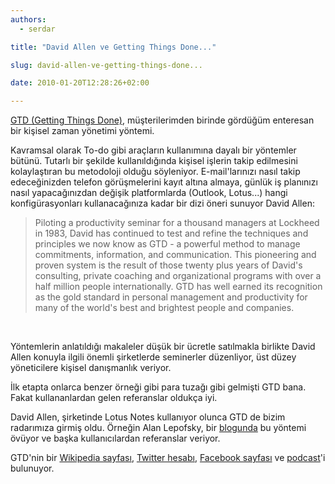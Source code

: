 ```yaml
---
authors:
  - serdar

title: "David Allen ve Getting Things Done..."

slug: david-allen-ve-getting-things-done...

date: 2010-01-20T12:28:26+02:00

---
```


[GTD (Getting Things Done)](http://www.davidco.com/), müşterilerimden birinde gördüğüm enteresan bir kişisel zaman yönetimi yöntemi.

Kavramsal olarak To-do gibi araçların kullanımına dayalı bir yöntemler bütünü. Tutarlı bir şekilde kullanıldığında kişisel işlerin takip edilmesini kolaylaştıran bu metodoloji olduğu söyleniyor. E-mail'larınızı nasıl takip edeceğinizden telefon görüşmelerini kayıt altına almaya, günlük iş planınızı nasıl yapacağınızdan değişik platformlarda (Outlook, Lotus...) hangi konfigürasyonları kullanacağınıza kadar bir dizi öneri sunuyor David Allen:

> Piloting a productivity seminar for a thousand managers at Lockheed in 1983, David has continued to test and refine the techniques and principles we now know as GTD - a powerful method to manage commitments, information, and communication. This pioneering and proven system is the result of those twenty plus years of David's consulting, private coaching and organizational programs with over a half million people internationally. GTD has well earned its recognition as the gold standard in personal management and productivity for many of the world's best and brightest people and companies.

<br />

Yöntemlerin anlatıldığı makaleler düşük bir ücretle satılmakla birlikte David Allen konuyla ilgili önemli şirketlerde seminerler düzenliyor, üst düzey yöneticilere kişisel danışmanlık veriyor.

İlk etapta onlarca benzer örneği gibi para tuzağı gibi gelmişti GTD bana. Fakat kullananlardan gelen referanslar oldukça iyi.

David Allen, şirketinde Lotus Notes kullanıyor olunca GTD de bizim radarımıza girmiş oldu. Örneğin Alan Lepofsky, bir [blogunda](http://www.alanlepofsky.net/alepofsky/alanblog.nsf/dx/david-allen-is-super-cool-and-he-uses-lotus-notes) bu yöntemi övüyor ve başka kullanıcılardan referanslar veriyor.

GTD'nin bir [Wikipedia sayfası](http://en.wikipedia.org/wiki/Getting_Things_Done), [Twitter hesabı](http://twitter.com/gtdguy), [Facebook sayfası](http://www.facebook.com/gettingthingsdone) ve [podcast](http://www.davidco.com/podcast.php)'i bulunuyor.
